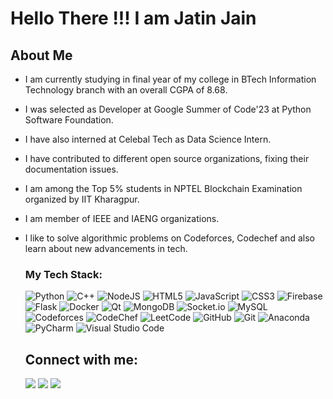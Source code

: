 <h1>Hello There !!!         I am Jatin Jain</h1>


## About Me

- I am currently studying in final year of my college in BTech Information Technology branch with an overall CGPA of 8.68.
- I was selected as Developer at Google Summer of Code'23 at Python Software Foundation.
- I have also interned at Celebal Tech as Data Science Intern.
- I have contributed to different open source organizations, fixing their documentation issues.
- I am among the Top 5% students in NPTEL Blockchain Examination organized by IIT Kharagpur.
- I am member of IEEE and IAENG organizations.
- I like to solve algorithmic problems on Codeforces, Codechef and also learn about new advancements in tech.

  ### My Tech Stack:

  ![Python](https://img.shields.io/badge/python-3670A0?style=for-the-badge&logo=python&logoColor=ffdd54)
  ![C++](https://img.shields.io/badge/c++-%2300599C.svg?style=for-the-badge&logo=c%2B%2B&logoColor=white)
  ![NodeJS](https://img.shields.io/badge/node.js-6DA55F?style=for-the-badge&logo=node.js&logoColor=white)
  ![HTML5](https://img.shields.io/badge/html5-%23E34F26.svg?style=for-the-badge&logo=html5&logoColor=white)
  ![JavaScript](https://img.shields.io/badge/javascript-%23323330.svg?style=for-the-badge&logo=javascript&logoColor=%23F7DF1E)
  ![CSS3](https://img.shields.io/badge/css3-%231572B6.svg?style=for-the-badge&logo=css3&logoColor=white)
  ![Firebase](https://img.shields.io/badge/Firebase-039BE5?style=for-the-badge&logo=Firebase&logoColor=white)
  ![Flask](https://img.shields.io/badge/flask-%23000.svg?style=for-the-badge&logo=flask&logoColor=white)
  ![Docker](https://img.shields.io/badge/docker-%230db7ed.svg?style=for-the-badge&logo=docker&logoColor=white)
  ![Qt](https://img.shields.io/badge/Qt-%23217346.svg?style=for-the-badge&logo=Qt&logoColor=white)
  ![MongoDB](https://img.shields.io/badge/MongoDB-%234ea94b.svg?style=for-the-badge&logo=mongodb&logoColor=white)
  ![Socket.io](https://img.shields.io/badge/Socket.io-black?style=for-the-badge&logo=socket.io&badgeColor=010101)
  ![MySQL](https://img.shields.io/badge/mysql-%2300f.svg?style=for-the-badge&logo=mysql&logoColor=white)
  ![Codeforces](https://img.shields.io/badge/Codeforces-445f9d?style=for-the-badge&logo=Codeforces&logoColor=white)
  ![CodeChef](https://img.shields.io/badge/CodeChef-%23964B00.svg?style=for-the-badge&logo=CodeChef&logoColor=white)
  ![LeetCode](https://img.shields.io/badge/LeetCode-000000?style=for-the-badge&logo=LeetCode&logoColor=#d16c06)
  ![GitHub](https://img.shields.io/badge/github-%23121011.svg?style=for-the-badge&logo=github&logoColor=white)
  ![Git](https://img.shields.io/badge/git-%23F05033.svg?style=for-the-badge&logo=git&logoColor=white)
  ![Anaconda](https://img.shields.io/badge/Anaconda-%2344A833.svg?style=for-the-badge&logo=anaconda&logoColor=white)
  ![PyCharm](https://img.shields.io/badge/pycharm-143?style=for-the-badge&logo=pycharm&logoColor=black&color=black&labelColor=green)
  ![Visual Studio Code](https://img.shields.io/badge/Visual%20Studio%20Code-0078d7.svg?style=for-the-badge&logo=visual-studio-code&logoColor=white)


  ## Connect with me:
  <p align="left"></p>


  <a href = "https://www.linkedin.com/in/jatin-jain-8b197b1bb//"><img src="https://img.icons8.com/fluent/48/000000/linkedin.png"/></a>
  <a href = "https://twitter.com/JatinJa76696494"><img src="https://img.icons8.com/fluent/48/000000/twitter.png"/></a>
  <a href = "mailto: jatinalwar2001@gmail.com"><img src="https://img.icons8.com/fluent/48/000000/gmail.png"/></a>
